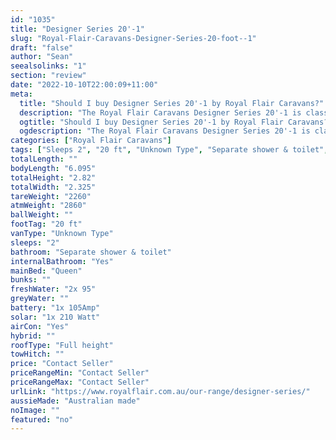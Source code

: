```yaml
---
id: "1035"
title: "Designer Series 20'-1"
slug: "Royal-Flair-Caravans-Designer-Series-20-foot--1"
draft: "false"
author: "Sean"
seealsolinks: "1"
section: "review"
date: "2022-10-10T22:00:09+11:00"
meta:
  title: "Should I buy Designer Series 20'-1 by Royal Flair Caravans?"
  description: "The Royal Flair Caravans Designer Series 20'-1 is classed as Unknown Type, and sleeps 2 people. It is Australian made and comes in at 20 ft. It generally has Separate shower & toilet."
  ogtitle: "Should I buy Designer Series 20'-1 by Royal Flair Caravans?"
  ogdescription: "The Royal Flair Caravans Designer Series 20'-1 is classed as Unknown Type, and sleeps 2 people. It is Australian made and comes in at 20 ft. It generally has Separate shower & toilet."
categories: ["Royal Flair Caravans"]
tags: ["Sleeps 2", "20 ft", "Unknown Type", "Separate shower & toilet", "Full height", "Price Unknown", "Australian made"]
totalLength: ""
bodyLength: "6.095"
totalHeight: "2.82"
totalWidth: "2.325"
tareWeight: "2260"
atmWeight: "2860"
ballWeight: ""
footTag: "20 ft"
vanType: "Unknown Type"
sleeps: "2"
bathroom: "Separate shower & toilet"
internalBathroom: "Yes"
mainBed: "Queen"
bunks: ""
freshWater: "2x 95"
greyWater: ""
battery: "1x 105Amp"
solar: "1x 210 Watt"
airCon: "Yes"
hybrid: ""
roofType: "Full height"
towHitch: ""
price: "Contact Seller"
priceRangeMin: "Contact Seller"
priceRangeMax: "Contact Seller"
urlLink: "https://www.royalflair.com.au/our-range/designer-series/"
aussieMade: "Australian made"
noImage: ""
featured: "no"
---
```

